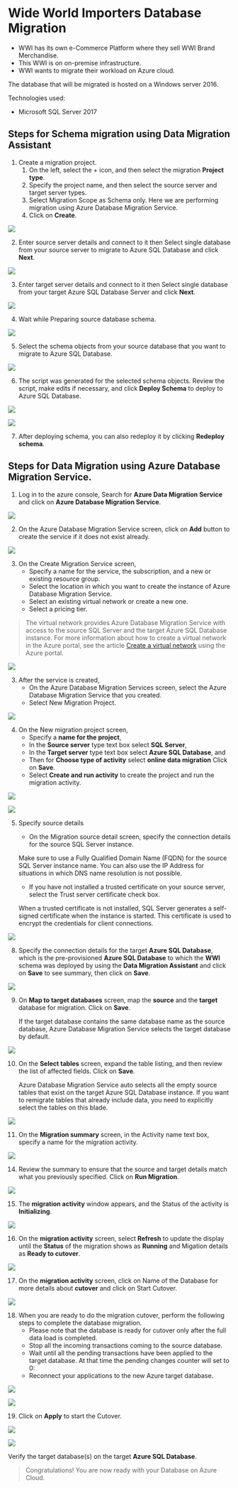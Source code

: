 # Wide World Importers Database Migration
* WWI has its own e-Commerce Platform where they sell WWI Brand Merchandise.
* This WWI is on on-premise infrastructure.
* WWI wants to migrate their workload on Azure cloud.

The database that will be migrated is hosted on a Windows server 2016.

Technologies used:
 - Microsoft SQL Server 2017

## Steps for Schema migration using **Data Migration Assistant**
1. Create a migration project.
   1. On the left, select the + icon, and then select the migration **Project type**.
   2. Specify the project name, and then select the source server and target server types.
   3. Select Migration Scope as Schema only. Here we are performing migration using Azure Database Migration Service.
   4. Click on **Create**.

<p><kbd>
  <img src="../images/WWI-eCommerce/manu-db-1.png">
</kbd></p>

2. Enter source server details and connect to it then Select single database from your source server to migrate to Azure SQL Database and click **Next**.

<p><kbd>
  <img src="../images/WWI-eCommerce/manu-db-2.png">
</kbd></p>

3. Enter target server details and connect to it then Select single database from your target Azure SQL Database Server and click **Next**.

<p><kbd>
  <img src="../images/WWI-eCommerce/manu-db-3.png">
</kbd></p>

4. Wait while Preparing source database schema.

<p><kbd>
  <img src="../images/WWI-eCommerce/manu-db-4.png">
</kbd></p>

5. Select the schema objects from your source database that you want to migrate to Azure SQL Database.

<p><kbd>
  <img src="../images/WWI-eCommerce/manu-db-5.png">
</kbd></p>

6. The script was generated for the selected schema objects. Review the script, make edits if necessary, and click **Deploy Schema** to deploy to Azure SQL Database.

<p><kbd>
  <img src="../images/WWI-eCommerce/manu-db-6.png">
</kbd></p>

<p><kbd>
  <img src="../images/WWI-eCommerce/manu-db-7.png">
</kbd></p>

7. After deploying schema, you can also redeploy it by clicking **Redeploy schema**.

## Steps for Data Migration using **Azure Database Migration Service.** 
1. Log in to the azure console, Search for **Azure Data Migration Service** and click on **Azure Database Migration Service**.

<p><kbd>
   <img src="../images/WWI-eCommerce/manu-db-12.png">
</kbd></p>

2. On the Azure Database Migration Service screen, click on **Add** button to create the service if it does not exist already.

<p><kbd>
   <img src="../images/WWI-eCommerce/manu-db-13.png">
</kbd></p>

3. On the Create Migration Service screen, 
    * Specify a name for the service, the subscription, and a new or existing resource group.
    * Select the location in which you want to create the instance of Azure Database Migration Service.
    * Select an existing virtual network or create a new one.
    * Select a pricing tier.

> The virtual network provides Azure Database Migration Service with access to the source SQL Server and the target Azure SQL Database instance. For more information about how to create a virtual network in the Azure portal, see the article [Create a virtual network](https://docs.microsoft.com/en-us/azure/virtual-network/quick-create-portal) using the Azure portal.

<p><kbd>
   <img src="../images/WWI-eCommerce/manu-db-14.png">
</kbd></p>

3. After the service is created,
    * On the Azure Database Migration Services screen, select the Azure Database Migration Service that you created.
    * Select New Migration Project.

<p><kbd>
  <img src="../images/WWI-eCommerce/manu-db-15.png">
</kbd></p>

4. On the New migration project screen,
    * Specify a **name for the project**, 
    * In the **Source server** type text box select **SQL Server**,
    * In the **Target server** type text box select **Azure SQL Database**, and 
    * Then for **Choose type of activity** select **online data migration** Click on **Save**.
    * Select **Create and run activity** to create the project and run the migration activity.

<p><kbd>
  <img src="../images/WWI-eCommerce/manu-db-16.png">
</kbd></p>

<p><kbd>
  <img src="../images/WWI-eCommerce/manu-db-17.png">
</kbd></p>

5. Specify source details
    * On the Migration source detail screen, specify the connection details for the source SQL Server instance.
    
    Make sure to use a Fully Qualified Domain Name (FQDN) for the source SQL Server instance name. You can also use the IP Address for situations in which DNS name resolution is not possible.

    * If you have not installed a trusted certificate on your source server, select the Trust server certificate check box.

    When a trusted certificate is not installed, SQL Server generates a self-signed certificate when the instance is started. This certificate is used to encrypt the credentials for client connections.

<p><kbd>
  <img src="../images/WWI-eCommerce/manu-db-18.png">
</kbd></p>

8. Specify the connection details for the target **Azure SQL Database**, which is the pre-provisioned **Azure SQL Database** to which the **WWI** schema was deployed by using the **Data Migration Assistant** and click on **Save** to see summary, then click on **Save**.

<p><kbd>
  <img src="../images/WWI-eCommerce/manu-db-19.png">
</kbd></p>

9. On **Map to target databases** screen, map the **source** and the **target** database for migration. Click on **Save**.

    If the target database contains the same database name as the source database, Azure Database Migration Service selects the target database by default.

<p><kbd>
  <img src="../images/WWI-eCommerce/manu-db-20.png">
</kbd></p>

10. On the **Select tables** screen, expand the table listing, and then review the list of affected fields. Click on **Save**.

    Azure Database Migration Service auto selects all the empty source tables that exist on the target Azure SQL Database instance. If you want to remigrate tables that already include data, you need to explicitly select the tables on this blade.

<p><kbd>
  <img src="../images/WWI-eCommerce/manu-db-21.png">
</kbd></p>

11. On the **Migration summary** screen, in the Activity name text box, specify a name for the migration activity.

<p><kbd>
  <img src="../images/WWI-eCommerce/manu-db-22.png">
</kbd></p>

14. Review the summary to ensure that the source and target details match what you previously specified. Click on **Run Migration**. 

<p><kbd>
  <img src="../images/WWI-eCommerce/manu-db-23.png">
</kbd></p>

15. The **migration activity** window appears, and the Status of the activity is **Initializing**.

<p><kbd>
  <img src="../images/WWI-eCommerce/manu-db-24.png">
</kbd></p>

16. On the **migration activity** screen, select **Refresh** to update the display until the **Status** of the migration shows as **Running** and Migation details as **Ready to cutover**.

<p><kbd>
  <img src="../images/WWI-eCommerce/manu-db-25.png">
</kbd></p>

17. On the **migration activity** screen, click on Name of the Database for more details about **cutover** and click on Start Cutover.

<p><kbd>
  <img src="../images/WWI-eCommerce/manu-db-26.png">
</kbd></p>

18. When you are ready to do the migration cutover, perform the following steps to complete the database migration. 
    * Please note that the database is ready for cutover only after the full data load is completed.
    * Stop all the incoming transactions coming to the source database.
    * Wait until all the pending transactions have been applied to the target database. At that time the pending changes counter will set to 0:
    * Reconnect your applications to the new Azure target database.

<p><kbd>
  <img src="../images/WWI-eCommerce/manu-db-27.png">
</kbd></p>

<p><kbd>
  <img src="../images/WWI-eCommerce/manu-db-28.png">
</kbd></p>

19. Click on **Apply** to start the Cutover.

<p><kbd>
  <img src="../images/WWI-eCommerce/manu-db-29.png">
</kbd></p>

<p><kbd>
  <img src="../images/WWI-eCommerce/manu-db-30.png">
</kbd></p>

Verify the target database(s) on the target **Azure SQL Database**.

> Congratulations! You are now ready with your Database on Azure Cloud. 


